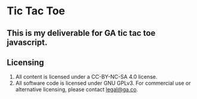 # Tic Tac Toe

## This is my deliverable for GA tic tac toe javascript.


## Licensing
1. All content is licensed under a CC-BY-NC-SA 4.0 license.
2. All software code is licensed under GNU GPLv3. For commercial use or alternative licensing, please contact legal@ga.co.
